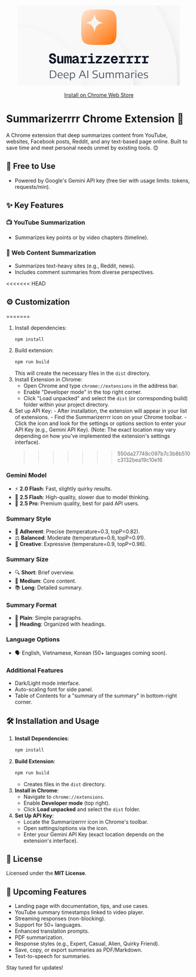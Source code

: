 <div align="center">
  <img src="public/Sumarizzerrrr.png" alt="Summarizerrrr"/>
  <p><a href="https://chromewebstore.google.com/detail/summarizerrrr/ahfjndakflcegianjdojpldllodpkkpc">Install on Chrome Web Store</a></p>
</div>

# Summarizerrrr Chrome Extension 🚀

A Chrome extension that deep summarizes content from YouTube, websites, Facebook posts, Reddit, and any text-based page online. Built to save time and meet personal needs unmet by existing tools. 😊

## 🎁 Free to Use

- Powered by Google's Gemini API key (free tier with usage limits: tokens, requests/min).

## ✨ Key Features

### 📺 YouTube Summarization

- Summarizes key points or by video chapters (timeline).

### 📝 Web Content Summarization

- Summarizes text-heavy sites (e.g., Reddit, news).
- Includes comment summaries from diverse perspectives.

<<<<<<< HEAD

## ⚙️ Customization

=======

1.  Install dependencies:
    ```bash
    npm install
    ```
2.  Build extension:
    ```bash
    npm run build
    ```
    This will create the necessary files in the `dist` directory.
3.  Install Extension in Chrome:
    - Open Chrome and type `chrome://extensions` in the address bar.
    - Enable "Developer mode" in the top right corner.
    - Click "Load unpacked" and select the `dist` (or corresponding build) folder within your project directory.
4.  Set up API Key: - After installation, the extension will appear in your list of extensions. - Find the Summarizerrrr icon on your Chrome toolbar. - Click the icon and look for the settings or options section to enter your API Key (e.g., Gemini API Key). (Note: The exact location may vary depending on how you've implemented the extension's settings interface).
    > > > > > > > 550da27748c097b7c3b8b510c3132bea19c10e16

### Gemini Model

- ⚡ **2.0 Flash**: Fast, slightly quirky results.
- 🧠 **2.5 Flash**: High-quality, slower due to model thinking.
- 💎 **2.5 Pro**: Premium quality, best for paid API users.

### Summary Style

- 📌 **Adherent**: Precise (temperature=0.3, topP=0.82).
- ⚖️ **Balanced**: Moderate (temperature=0.6, topP=0.91).
- 🎨 **Creative**: Expressive (temperature=0.9, topP=0.96).

### Summary Size

- 🔍 **Short**: Brief overview.
- 📄 **Medium**: Core content.
- 📚 **Long**: Detailed summary.

### Summary Format

- 📝 **Plain**: Simple paragraphs.
- 📑 **Heading**: Organized with headings.

### Language Options

- 🗣️ English, Vietnamese, Korean (50+ languages coming soon).

### Additional Features

- Dark/Light mode interface.
- Auto-scaling font for side panel.
- Table of Contents for a "summary of the summary" in bottom-right corner.

## 🛠️ Installation and Usage

1. **Install Dependencies**:
   ```bash
   npm install
   ```
2. **Build Extension**:
   ```bash
   npm run build
   ```
   - Creates files in the `dist` directory.
3. **Install in Chrome**:
   - Navigate to `chrome://extensions`.
   - Enable **Developer mode** (top right).
   - Click **Load unpacked** and select the `dist` folder.
4. **Set Up API Key**:
   - Locate the Summarizerrrr icon in Chrome's toolbar.
   - Open settings/options via the icon.
   - Enter your Gemini API Key (exact location depends on the extension's interface).

## 📜 License

Licensed under the **MIT License**.

## 🚀 Upcoming Features

- Landing page with documentation, tips, and use cases.
- YouTube summary timestamps linked to video player.
- Streaming responses (non-blocking).
- Support for 50+ languages.
- Enhanced translation prompts.
- PDF summarization.
- Response styles (e.g., Expert, Casual, Alien, Quirky Friend).
- Save, copy, or export summaries as PDF/Markdown.
- Text-to-speech for summaries.

Stay tuned for updates!
